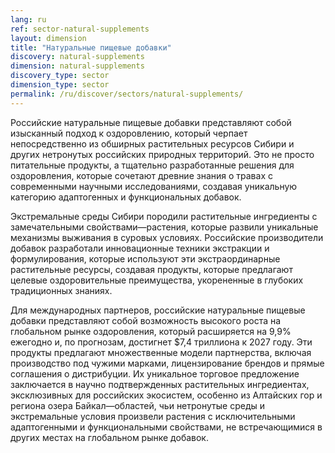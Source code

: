 ```yaml
---
lang: ru
ref: sector-natural-supplements
layout: dimension
title: "Натуральные пищевые добавки"
discovery: natural-supplements
dimension: natural-supplements
discovery_type: sector
dimension_type: sector
permalink: /ru/discover/sectors/natural-supplements/
---
```


Российские натуральные пищевые добавки представляют собой изысканный подход к оздоровлению, который черпает непосредственно из обширных растительных ресурсов Сибири и других нетронутых российских природных территорий. Это не просто питательные продукты, а тщательно разработанные решения для оздоровления, которые сочетают древние знания о травах с современными научными исследованиями, создавая уникальную категорию адаптогенных и функциональных добавок.

Экстремальные среды Сибири породили растительные ингредиенты с замечательными свойствами—растения, которые развили уникальные механизмы выживания в суровых условиях. Российские производители добавок разработали инновационные техники экстракции и формулирования, которые используют эти экстраординарные растительные ресурсы, создавая продукты, которые предлагают целевые оздоровительные преимущества, укорененные в глубоких традиционных знаниях.

Для международных партнеров, российские натуральные пищевые добавки представляют собой возможность высокого роста на глобальном рынке оздоровления, который расширяется на 9,9% ежегодно и, по прогнозам, достигнет $7,4 триллиона к 2027 году. Эти продукты предлагают множественные модели партнерства, включая производство под чужими марками, лицензирование брендов и прямые соглашения о дистрибуции. Их уникальное торговое предложение заключается в научно подтвержденных растительных ингредиентах, эксклюзивных для российских экосистем, особенно из Алтайских гор и региона озера Байкал—областей, чьи нетронутые среды и экстремальные условия произвели растения с исключительными адаптогенными и функциональными свойствами, не встречающимися в других местах на глобальном рынке добавок.

